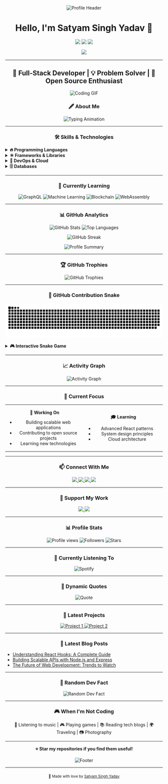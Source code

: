 <div align="center">
  <img src="https://capsule-render.vercel.app/api?type=waving&color=gradient&height=200&section=header&text=Satyam%20Developer&fontSize=70&fontAlignY=35&animation=fadeIn" alt="Profile Header"/>
</div>

# <div align="center">Hello, I'm Satyam Singh Yadav 👋</div>

<p align="center">
  <a href="https://github.com/ysatyam129"><img src="https://img.shields.io/badge/-GitHub-181717?style=for-the-badge&logo=GitHub&logoColor=white&labelColor=181717"/></a>
  <a href="https://www.linkedin.com/in/satyam-singh-yadav-b7a9a6257?utm_source=share&utm_campaign=share_via&utm_content=profile&utm_medium=android_app"><img src="https://img.shields.io/badge/-LinkedIn-0077B5?style=for-the-badge&logo=LinkedIn&logoColor=white&labelColor=0077B5"/></a>
  <a href="https://twitter.com/satyamsinghyadav"><img src="https://img.shields.io/badge/-Twitter-1DA1F2?style=for-the-badge&logo=Twitter&logoColor=white&labelColor=1DA1F2"/></a>
</p>

<div align="center">
  
[![](https://visitcount.itsvg.in/api?id=ysatyam129&icon=0&color=0)](https://visitcount.itsvg.in)

</div>

---

## <div align="center">🚀 Full-Stack Developer | 💡 Problem Solver | 🌟 Open Source Enthusiast</div>

<p align="center">
  <img src="https://media.giphy.com/media/qgQUggAC3Pfv687qPC/giphy.gif" width="400" alt="Coding GIF"/>
</p>

<div align="center">
  
### 🖋 About Me

</div>

<p align="center">
  <img src="https://readme-typing-svg.demolab.com?font=Fira+Code&pause=1000&color=2196F3&center=true&width=600&lines=Full-Stack+Developer+%F0%9F%92%BB;Problem+Solver+%F0%9F%A7%A9;Open+Source+Enthusiast+%F0%9F%8C%9F;Always+Learning+New+Technologies+%F0%9F%93%9A;Building+Amazing+Web+Applications+%F0%9F%9A%80" alt="Typing Animation" />
</p>

---

<div align="center">
  
### 🛠 Skills & Technologies

</div>

<details>
<summary><b>🔥 Programming Languages</b></summary>
<br>
<p align="center">
  <img src="https://img.shields.io/badge/-JavaScript-F7DF1E?style=for-the-badge&logo=JavaScript&logoColor=black&labelColor=F7DF1E" alt="JavaScript" />
  <img src="https://img.shields.io/badge/-Python-3776AB?style=for-the-badge&logo=Python&logoColor=white&labelColor=3776AB" alt="Python" />
  <img src="https://img.shields.io/badge/-Java-ED8B00?style=for-the-badge&logo=openjdk&logoColor=white&labelColor=ED8B00" alt="Java" />
  <img src="https://img.shields.io/badge/-TypeScript-3178C6?style=for-the-badge&logo=TypeScript&logoColor=white&labelColor=3178C6" alt="TypeScript" />
  <img src="https://img.shields.io/badge/-C++-00599C?style=for-the-badge&logo=c%2B%2B&logoColor=white&labelColor=00599C" alt="C++" />
</p>
</details>

<details>
<summary><b>⚛️ Frameworks & Libraries</b></summary>
<br>
<p align="center">
  <img src="https://img.shields.io/badge/-React-61DAFB?style=for-the-badge&logo=React&logoColor=black&labelColor=61DAFB" alt="React" />
  <img src="https://img.shields.io/badge/-Node.js-339933?style=for-the-badge&logo=Node.js&logoColor=white&labelColor=339933" alt="Node.js" />
  <img src="https://img.shields.io/badge/-Express.js-000000?style=for-the-badge&logo=Express&logoColor=white&labelColor=000000" alt="Express.js" />
  <img src="https://img.shields.io/badge/-Next.js-000000?style=for-the-badge&logo=Next.js&logoColor=white&labelColor=000000" alt="Next.js" />
  <img src="https://img.shields.io/badge/-Vue.js-4FC08D?style=for-the-badge&logo=Vue.js&logoColor=white&labelColor=4FC08D" alt="Vue.js" />
  <img src="https://img.shields.io/badge/-Angular-DD0031?style=for-the-badge&logo=Angular&logoColor=white&labelColor=DD0031" alt="Angular" />
</p>
</details>

<details>
<summary><b>🚀 DevOps & Cloud</b></summary>
<br>
<p align="center">
  <img src="https://img.shields.io/badge/-Docker-2496ED?style=for-the-badge&logo=Docker&logoColor=white&labelColor=2496ED" alt="Docker" />
  <img src="https://img.shields.io/badge/-Kubernetes-326CE5?style=for-the-badge&logo=Kubernetes&logoColor=white&labelColor=326CE5" alt="Kubernetes" />
  <img src="https://img.shields.io/badge/-AWS-FF9900?style=for-the-badge&logo=Amazon-AWS&logoColor=white&labelColor=FF9900" alt="AWS" />
  <img src="https://img.shields.io/badge/-Azure-0078D4?style=for-the-badge&logo=Microsoft-Azure&logoColor=white&labelColor=0078D4" alt="Azure" />
  <img src="https://img.shields.io/badge/-Git-F05032?style=for-the-badge&logo=Git&logoColor=white&labelColor=F05032" alt="Git" />
  <img src="https://img.shields.io/badge/-GitHub%20Actions-2088FF?style=for-the-badge&logo=GitHub-Actions&logoColor=white&labelColor=2088FF" alt="GitHub Actions" />
</p>
</details>

<details>
<summary><b>🗄️ Databases</b></summary>
<br>
<p align="center">
  <img src="https://img.shields.io/badge/-MongoDB-47A248?style=for-the-badge&logo=MongoDB&logoColor=white&labelColor=47A248" alt="MongoDB" />
  <img src="https://img.shields.io/badge/-MySQL-4479A1?style=for-the-badge&logo=MySQL&logoColor=white&labelColor=4479A1" alt="MySQL" />
  <img src="https://img.shields.io/badge/-PostgreSQL-336791?style=for-the-badge&logo=PostgreSQL&logoColor=white&labelColor=336791" alt="PostgreSQL" />
  <img src="https://img.shields.io/badge/-Redis-DC382D?style=for-the-badge&logo=Redis&logoColor=white&labelColor=DC382D" alt="Redis" />
</p>
</details>

---

<div align="center">
  
### 🌱 Currently Learning

</div>

<p align="center">
  <img src="https://img.shields.io/badge/-GraphQL-E10098?style=for-the-badge&logo=GraphQL&logoColor=white&labelColor=E10098" alt="GraphQL" />
  <img src="https://img.shields.io/badge/-Machine%20Learning-FF6F00?style=for-the-badge&logo=TensorFlow&logoColor=white&labelColor=FF6F00" alt="Machine Learning" />
  <img src="https://img.shields.io/badge/-Blockchain-121D33?style=for-the-badge&logo=Blockchain.com&logoColor=white&labelColor=121D33" alt="Blockchain" />
  <img src="https://img.shields.io/badge/-WebAssembly-654FF0?style=for-the-badge&logo=WebAssembly&logoColor=white&labelColor=654FF0" alt="WebAssembly" />
</p>

---

<div align="center">
  
### 📊 GitHub Analytics

</div>

<p align="center">
  <img height="180em" src="https://github-readme-stats.vercel.app/api?username=ysatyam129&show_icons=true&count_private=true&theme=react&hide_border=true&bg_color=0D1117&title_color=58A6FF&text_color=C9D1D9&icon_color=58A6FF" alt="GitHub Stats" />
  <img height="180em" src="https://github-readme-stats.vercel.app/api/top-langs/?username=ysatyam129&layout=compact&theme=react&hide_border=true&bg_color=0D1117&title_color=58A6FF&text_color=C9D1D9" alt="Top Languages" />
</p>

<p align="center">
  <img src="https://github-readme-streak-stats.herokuapp.com/?user=ysatyam129&theme=dark&hide_border=true&background=0D1117&stroke=58A6FF&ring=58A6FF&fire=58A6FF&currStreakNum=C9D1D9&sideNums=C9D1D9&currStreakLabel=58A6FF&sideLabels=C9D1D9&dates=C9D1D9" alt="GitHub Streak" />
</p>

<p align="center">
  <img src="https://github-profile-summary-cards.vercel.app/api/cards/profile-details?username=ysatyam129&theme=github_dark" alt="Profile Summary" />
</p>

---

<div align="center">
  
### 🏆 GitHub Trophies

</div>

<p align="center">
  <img src="https://github-profile-trophy.vercel.app/?username=ysatyam129&theme=discord&no-frame=true&no-bg=false&margin-w=4&row=1" alt="GitHub Trophies" />
</p>

---

<div align="center">
  
### 🐍 GitHub Contribution Snake

</div>

<p align="center">
  <img src="https://raw.githubusercontent.com/Platane/snk/output/github-contribution-grid-snake-dark.svg" alt="Snake Game Contribution Grid"/>
</p>

<details>
<summary><b>🎮 Interactive Snake Game</b></summary>
<br>
<p align="center">
  <img src="https://github.com/ysatyam129/ysatyam129/blob/output/github-contribution-grid-snake.svg" alt="Snake Animation" />
</p>
</details>

---

<div align="center">
  
### 📈 Activity Graph

</div>

<p align="center">
  <img src="https://github-readme-activity-graph.vercel.app/graph?username=ysatyam129&theme=react-dark&hide_border=true&bg_color=0D1117&color=58A6FF&line=58A6FF&point=C9D1D9&area=true&area_color=58A6FF" alt="Activity Graph" />
</p>

---

<div align="center">
  
### 🎯 Current Focus

</div>

<table align="center">
<tr>
<td align="center" width="50%">
  
**🔭 Working On**
- Building scalable web applications
- Contributing to open source projects
- Learning new technologies

</td>
<td align="center" width="50%">
  
**🎓 Learning**
- Advanced React patterns
- System design principles
- Cloud architecture

</td>
</tr>
</table>

---

<div align="center">
  
### 📫 Connect With Me

</div>

<p align="center">
  <a href="mailto:yadavsatyamsingh078@gmail.com">
    <img src="https://img.shields.io/badge/-Email-D14836?style=for-the-badge&logo=Gmail&logoColor=white&labelColor=D14836"/>
  </a>
  <a href="https://github.com/ysatyam129">
    <img src="https://img.shields.io/badge/-Website-000000?style=for-the-badge&logo=About.me&logoColor=white&labelColor=000000"/>
  </a>
  <a href="https://discord.gg/satyamsinghyadav">
    <img src="https://img.shields.io/badge/-Discord-5865F2?style=for-the-badge&logo=Discord&logoColor=white&labelColor=5865F2"/>
  </a>
  <a href="https://t.me/satyamsinghyadav">
    <img src="https://img.shields.io/badge/-Telegram-2CA5E0?style=for-the-badge&logo=Telegram&logoColor=white&labelColor=2CA5E0"/>
  </a>
</p>

---

<div align="center">
  
### 💝 Support My Work

</div>

<p align="center">
  <a href="https://buymeacoffee.com/satyamsinghyadav">
    <img src="https://img.shields.io/badge/-Buy%20Me%20A%20Coffee-FFDD00?style=for-the-badge&logo=Buy-Me-A-Coffee&logoColor=black&labelColor=FFDD00"/>
  </a>
  <a href="https://patreon.com/satyamsinghyadav">
    <img src="https://img.shields.io/badge/-Patreon-F96854?style=for-the-badge&logo=Patreon&logoColor=white&labelColor=F96854"/>
  </a>
</p>

---

<div align="center">
  
### 📊 Profile Stats

</div>

<p align="center">
  <img src="https://komarev.com/ghpvc/?username=ysatyam129&color=blueviolet&style=for-the-badge&label=Profile+Views" alt="Profile views" />
  <img src="https://img.shields.io/github/followers/ysatyam129?color=blue&style=for-the-badge&logo=github&label=Followers" alt="Followers" />
  <img src="https://img.shields.io/github/stars/ysatyam129?color=yellow&style=for-the-badge&logo=github&label=Stars" alt="Stars" />
</p>

---

<div align="center">
  
### 🎵 Currently Listening To

</div>

<p align="center">
  <img src="https://spotify-recently-played-readme.vercel.app/api?user=satyamsinghyadav&count=1&unique=true" alt="Spotify" />
</p>

---

<div align="center">
  
### 🎨 Dynamic Quotes

</div>

<p align="center">
  <img src="https://quotes-github-readme.vercel.app/api?type=horizontal&theme=dark&quote=Code%20is%20like%20humor.%20When%20you%20have%20to%20explain%20it,%20it's%20bad.&author=Cory%20House" alt="Quote" />
</p>

---

<div align="center">
  
### 🚀 Latest Projects

</div>

<p align="center">
  <a href="https://github.com/ysatyam129/project1">
    <img src="https://github-readme-stats.vercel.app/api/pin/?username=ysatyam129&repo=project1&theme=react&hide_border=true&bg_color=0D1117&title_color=58A6FF&text_color=C9D1D9&icon_color=58A6FF" alt="Project 1" />
  </a>
  <a href="https://github.com/ysatyam129/project2">
    <img src="https://github-readme-stats.vercel.app/api/pin/?username=ysatyam129&repo=project2&theme=react&hide_border=true&bg_color=0D1117&title_color=58A6FF&text_color=C9D1D9&icon_color=58A6FF" alt="Project 2" />
  </a>
</p>

---

<div align="center">
  
### 📝 Latest Blog Posts

</div>

<!-- BLOG-POST-LIST:START -->
- [Understanding React Hooks: A Complete Guide](https://github.com/ysatyam129/blog/react-hooks-guide)
- [Building Scalable APIs with Node.js and Express](https://github.com/ysatyam129/blog/scalable-apis-nodejs)
- [The Future of Web Development: Trends to Watch](https://github.com/ysatyam129/blog/future-web-development)
<!-- BLOG-POST-LIST:END -->

---

<div align="center">
  
### 🌟 Random Dev Fact

</div>

<p align="center">
  <img src="https://readme-jokes.vercel.app/api?hideBorder&theme=dark&qColor=%2358A6FF&aColor=%23C9D1D9&bgColor=%230D1117" alt="Random Dev Fact" />
</p>

---

<div align="center">
  
### 🎮 When I'm Not Coding

</div>

<p align="center">
  🎵 Listening to music | 🎮 Playing games | 📚 Reading tech blogs | 🌍 Traveling | 📷 Photography
</p>

---

<div align="center">
  
**⭐ Star my repositories if you find them useful!**

</div>

<div align="center">
  <img src="https://capsule-render.vercel.app/api?type=waving&color=gradient&height=100&section=footer&animation=fadeIn" alt="Footer"/>
</div>

---

<div align="center">
  <sub>💙 Made with love by <a href="https://github.com/ysatyam129">Satyam Singh Yadav</a></sub>
</div>
